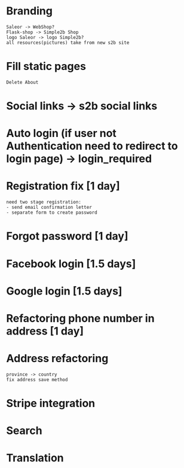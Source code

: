 # Branding

    Saleor -> WebShop?
    Flask-shop -> Simple2b Shop
    logo Saleor -> logo Simple2b?
    all resources(pictures) take from new s2b site

# Fill static pages

    Delete About

# Social links -> s2b social links

# Auto login (if user not Authentication need to redirect to login page) -> login_required

# Registration fix [1 day]

    need two stage registration:
    - send email confirmation letter
    - separate form to create password

# Forgot password [1 day]

# Facebook login [1.5 days]
# Google login [1.5 days]

# Refactoring phone number in address [1 day]
# Address refactoring
    province -> country
    fix address save method

# Stripe integration

# Search

# Translation
